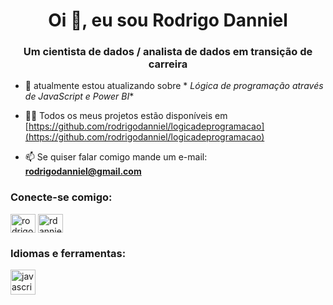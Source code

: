 <h1 align="center">Oi 👋, eu sou Rodrigo Danniel</h1>
<h3 align="center">Um cientista de dados / analista de dados em transição de carreira</h3>

- 🌱 atualmente estou atualizando sobre * *Lógica de programação através de JavaScript e Power BI**

- 👨‍💻 Todos os meus projetos estão disponíveis em [https://github.com/rodrigodanniel/logicadeprogramacao](https://github.com/rodrigodanniel/logicadeprogramacao)

- 📫 Se quiser falar comigo mande um e-mail: **rodrigodanniel@gmail.com**

<h3 align="left">Conecte-se comigo:</h3>
<p align="left">
<a href="https://linkedin.com/in/rodrigodanniel" target="blank"><img align="center" src="https://raw.githubusercontent.com/rahuldkjain/github-profile-readme -generator/master/src/images/icons/Social/linked-in-alt.svg" alt="rodrigodanniel" height="30" width="40" /></a>
<a href="https:/ /instagram.com/rdanniel" target="blank"><img align="center" src="https://raw.githubusercontent.com/rahuldkjain/github-profile-readme-generator/master/src/images/icons /Social/instagram.svg" alt="rdanniel" height="30" width="40" /></a>
</p>

<h3 align="left">Idiomas e ferramentas:</h3>
<p align="left"> <a href="https://developer.mozilla.org/en-US/docs/Web/JavaScript" target="_blank" rel="noreferrer"> <img src="https ://raw.githubusercontent.com/devicons/devicon/master/icons/javascript/javascript-original.svg" alt="javascript" width="40" height="40"/> </a> </p>
